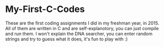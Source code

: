 # My-First-C-Codes
These are the first coding assignments I did in my freshman year, in 2015. All of them are written in C and are self-explanotory, you can just compile and run them. I won't explain the DNA searcher, you can enter random strings and try to guess what it does, it's fun to play with :)
